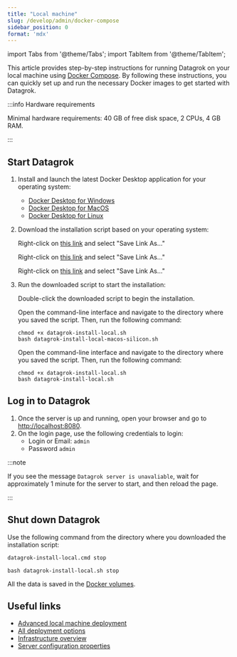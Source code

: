 ```yaml
---
title: "Local machine"
slug: /develop/admin/docker-compose
sidebar_position: 0
format: 'mdx'
---
```


import Tabs from '@theme/Tabs';
import TabItem from '@theme/TabItem';

This article provides step-by-step instructions for running Datagrok on your local machine
using [Docker Compose](https://docs.docker.com/compose/). By following these instructions, you can quickly set up and
run the necessary Docker images to get started with Datagrok.

:::info Hardware requirements

Minimal hardware requirements: 40 GB of free disk space, 2 CPUs, 4 GB RAM.

:::

## Start Datagrok

1. Install and launch the latest Docker Desktop application for your operating system:

    - [Docker Desktop for Windows](https://docs.docker.com/desktop/install/windows-install/)
    - [Docker Desktop for MacOS](https://docs.docker.com/desktop/install/mac-install/)
    - [Docker Desktop for Linux](https://docs.docker.com/desktop/install/linux-install/)

2. Download the installation script based on your operating system:

   <Tabs groupId="os" queryString>
   <TabItem value="win" label="Windows" default>

   Right-click
   on [this link](https://raw.githubusercontent.com/datagrok-ai/public/master/docker/datagrok-install-local.cmd) and
   select "Save Link As..."

   </TabItem>
   <TabItem value="silicon" label="MacOS - Apple Silicon">

   Right-click
   on [this link](https://raw.githubusercontent.com/datagrok-ai/public/refs/heads/master/docker/datagrok-install-local-macos-silicon.sh) and
   select "Save Link As..."

   </TabItem>
   <TabItem value="intel" label="MacOS/Linux - Intel">

   Right-click
   on [this link](https://raw.githubusercontent.com/datagrok-ai/public/master/docker/datagrok-install-local.sh) and
   select "Save Link As..."

   </TabItem>
   </Tabs>

3. Run the downloaded script to start the installation:

   <Tabs groupId="os" queryString>
   <TabItem value="win" label="Windows" default>

   Double-click the downloaded script to begin the installation.
   
   </TabItem>
   <TabItem value="silicon" label="MacOS - Apple Silicon">

   Open the command-line interface and navigate to the directory where you saved the script. Then, run
   the following command:

   ```shell
   chmod +x datagrok-install-local.sh
   bash datagrok-install-local-macos-silicon.sh
   ```

   </TabItem>
   <TabItem value="intel" label="MacOS/Linux - Intel">

   Open the command-line interface and navigate to the directory where you saved the script. Then, run
   the following command:

   ```shell
   chmod +x datagrok-install-local.sh
   bash datagrok-install-local.sh
   ```

   </TabItem>
   </Tabs>

## Log in to Datagrok

1. Once the server is up and running, open your browser and go to [http://localhost:8080](http://localhost:8080).
2. On the login page, use the following credentials to login:
   - Login or Email: `admin`
   - Password `admin`

:::note

If you see the message `Datagrok server is unavaliable`, wait for approximately 1 minute for the server to start, and then reload the page.

:::

## Shut down Datagrok

Use the following command from the directory where you downloaded the installation script:

<Tabs groupId="os" queryString>
<TabItem value="win" label="Windows" default>

```cmd
datagrok-install-local.cmd stop
```

</TabItem>
<TabItem value="bash" label="MacOS/Linux">

```shell
bash datagrok-install-local.sh stop
```

</TabItem>
</Tabs>

All the data is saved in the [Docker volumes](https://docs.docker.com/storage/volumes/).

## Useful links

- [Advanced local machine deployment](docker-compose-advanced.md)
- [All deployment options](../deploy.md)
- [Infrastructure overview](../../develop/under-the-hood/infrastructure.md)
- [Server configuration properties](../configuration.md)